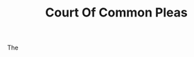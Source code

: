 ---
title: Court Of Common Pleas
letter: C
permalink: "/definitions/bld-court-of-common-pleas.html"
body: The
published_at: '2018-07-07'
source: Black's Law Dictionary 2nd Ed (1910)
layout: post
---